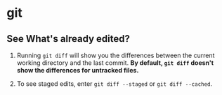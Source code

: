 # git

## See What's already edited?

1. Running `git diff` will show you the differences between the current working directory and the last commit. **By default, `git diff` doesn't show the differences for untracked files.**

2. To see staged edits, enter `git diff --staged` or `git diff --cached`.

